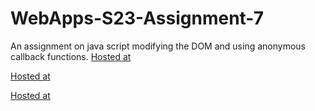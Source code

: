 # WebApps-S23-Assignment-7
An assignment on java script modifying the DOM and using anonymous callback functions.
[Hosted at](https://44-563-web-apps-s23.github.io/44563-webapps-s23-assignment7-Vijayalakshmi3105/hunter.html)<br>

[Hosted at](https://44-563-web-apps-s23.github.io/44563-webapps-s23-assignment7-Vijayalakshmi3105/react.html)<br>

[Hosted at](https://44-563-web-apps-s23.github.io/44563-webapps-s23-assignment7-Vijayalakshmi3105/delayq.html)

